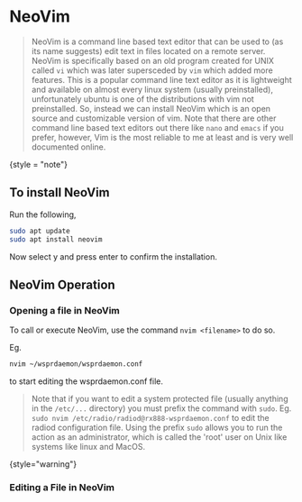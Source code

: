 # NeoVim

> NeoVim is a command line based text editor that can be used to (as its name suggests) edit text in files located on a 
> remote server. NeoVim is specifically based on an old program created for UNIX called `vi` which was later supersceded
> by `vim` which added more features. This is a popular command line text editor as it is lightweight and available on 
> almost every linux system (usually preinstalled), unfortunately ubuntu is one of the distributions with vim not preinstalled.
> So, instead we can install NeoVim which is an open source and customizable version of vim. Note that there are other 
> command line based text editors out there like `nano` and `emacs` if you prefer, however, Vim is the most reliable to me 
> at least and is very well documented online.
> 
{style = "note"}

## To install NeoVim

Run the following,

```bash
sudo apt update
sudo apt install neovim
```

Now select <control>y</control> and press <control>enter</control> to confirm the installation.

## NeoVim Operation

### Opening a file in NeoVim
To call or execute NeoVim, use the command `nvim <filename>` to do so. 

Eg.
```bash
nvim ~/wsprdaemon/wsprdaemon.conf
```

to start editing the wsprdaemon.conf file.

> Note that if you want to edit a system protected file (usually anything in the `/etc/...` directory) you must prefix 
> the command with `sudo`. Eg. `sudo nvim /etc/radio/radiod@rx888-wsprdaemon.conf` to edit the radiod configuration file.
> Using the prefix `sudo` allows you to run the action as an administrator, which is called the 'root' user on Unix like systems
> like linux and MacOS.
> 
{style="warning"}

### Editing a File in NeoVim



